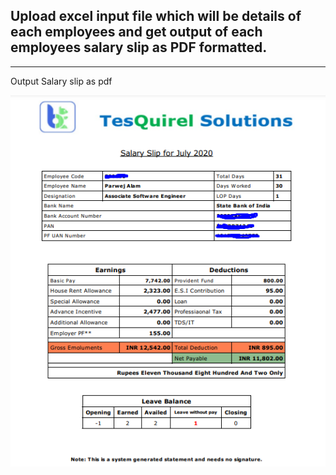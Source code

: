 
## Upload excel input file which will be details of each employees and get output of each employees salary slip as PDF formatted.

--------------------------------------------------------------------------------------------------------------------------------
Output Salary slip as pdf

![](salary_image.png)
